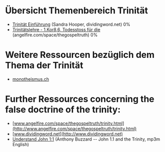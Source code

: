 <!--t Trinität t-->
<!--d  d-->

# Übersicht Themenbereich Trinität
- [Trinität Einführung](trinitaet/trinitaet-einfuehrung) (Sandra Hooper, dividingword.net) 0%
- [Trinitätslehre - 1.Kor8,6, Todesstoss für die](trinitaet/1kor8_6) (angelfire.com/space/thegospeltruth) 0%

# Weitere Ressourcen bezüglich dem Thema der Trinität
- [monotheismus.ch](http://www.monotheismus.ch)

# Further Ressources concerning the false doctrine of the trinity:
- [www.angelfire.com/space/thegospeltruth/trinity.html](http://www.angelfire.com/space/thegospeltruth/trinity.html)
- [www.dividingword.net](http://www.dividingword.net)
- [Understand John 1:1](http://www.dividingword.net/Trinity/Audios/Anthony%20Buzzard%20--%20John%201.1%20and%20the%20Trinity.mp3) (Anthony Buzzard -- John 1.1 and the Trinity, mp3m English)